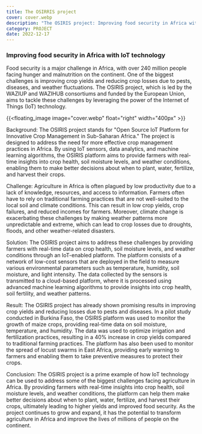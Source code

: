 ```yaml
---
title: The OSIRRIS project
cover: cover.webp
description: "The OSIRIS project: Improving food security in Africa with IoT technology"
category: PROJECT
date: 2022-12-17
---
```


### Improving food security in Africa with IoT technology

Food security is a major challenge in Africa, with over 240 million people facing hunger and malnutrition on the continent. One of the biggest challenges is improving crop yields and reducing crop losses due to pests, diseases, and weather fluctuations. The OSIRIS project, which is led by the WAZIUP and WAZIHUB consortiums and funded by the European Union, aims to tackle these challenges by leveraging the power of the Internet of Things (IoT) technology.

{{<floating_image image="cover.webp" float="right"  width="400px" >}}

Background:
The OSIRIS project stands for "Open Source IoT Platform for Innovative Crop Management in Sub-Saharan Africa." The project is designed to address the need for more effective crop management practices in Africa. By using IoT sensors, data analytics, and machine learning algorithms, the OSIRIS platform aims to provide farmers with real-time insights into crop health, soil moisture levels, and weather conditions, enabling them to make better decisions about when to plant, water, fertilize, and harvest their crops.

Challenge:
Agriculture in Africa is often plagued by low productivity due to a lack of knowledge, resources, and access to information. Farmers often have to rely on traditional farming practices that are not well-suited to the local soil and climate conditions. This can result in low crop yields, crop failures, and reduced incomes for farmers. Moreover, climate change is exacerbating these challenges by making weather patterns more unpredictable and extreme, which can lead to crop losses due to droughts, floods, and other weather-related disasters.

Solution:
The OSIRIS project aims to address these challenges by providing farmers with real-time data on crop health, soil moisture levels, and weather conditions through an IoT-enabled platform. The platform consists of a network of low-cost sensors that are deployed in the field to measure various environmental parameters such as temperature, humidity, soil moisture, and light intensity. The data collected by the sensors is transmitted to a cloud-based platform, where it is processed using advanced machine learning algorithms to provide insights into crop health, soil fertility, and weather patterns.

Result:
The OSIRIS project has already shown promising results in improving crop yields and reducing losses due to pests and diseases. In a pilot study conducted in Burkina Faso, the OSIRIS platform was used to monitor the growth of maize crops, providing real-time data on soil moisture, temperature, and humidity. The data was used to optimize irrigation and fertilization practices, resulting in a 40% increase in crop yields compared to traditional farming practices. The platform has also been used to monitor the spread of locust swarms in East Africa, providing early warning to farmers and enabling them to take preventive measures to protect their crops.

Conclusion:
The OSIRIS project is a prime example of how IoT technology can be used to address some of the biggest challenges facing agriculture in Africa. By providing farmers with real-time insights into crop health, soil moisture levels, and weather conditions, the platform can help them make better decisions about when to plant, water, fertilize, and harvest their crops, ultimately leading to higher yields and improved food security. As the project continues to grow and expand, it has the potential to transform agriculture in Africa and improve the lives of millions of people on the continent.



